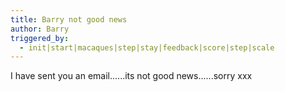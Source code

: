 ```yaml
---
title: Barry not good news
author: Barry
triggered_by:
  - init|start|macaques|step|stay|feedback|score|step|scale
---
```

I have sent you an email......its not good news......sorry xxx
